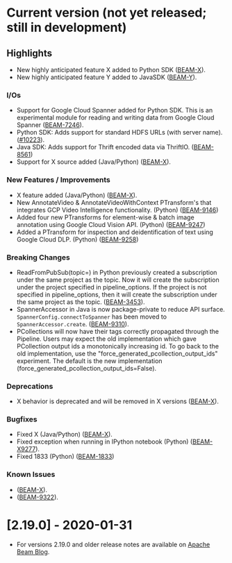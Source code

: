<!--
    Licensed to the Apache Software Foundation (ASF) under one
    or more contributor license agreements.  See the NOTICE file
    distributed with this work for additional information
    regarding copyright ownership.  The ASF licenses this file
    to you under the Apache License, Version 2.0 (the
    "License"); you may not use this file except in compliance
    with the License.  You may obtain a copy of the License at

      http://www.apache.org/licenses/LICENSE-2.0

    Unless required by applicable law or agreed to in writing,
    software distributed under the License is distributed on an
    "AS IS" BASIS, WITHOUT WARRANTIES OR CONDITIONS OF ANY
    KIND, either express or implied.  See the License for the
    specific language governing permissions and limitations
    under the License.
-->

# Current version (not yet released; still in development)

## Highlights

 * New highly anticipated feature X added to Python SDK ([BEAM-X](https://issues.apache.org/jira/browse/BEAM-X)).
 * New highly anticipated feature Y added to JavaSDK ([BEAM-Y](https://issues.apache.org/jira/browse/BEAM-Y)).

### I/Os

* Support for Google Cloud Spanner added for Python SDK. This is an experimental module for reading and writing data from Google Cloud Spanner ([BEAM-7246](https://issues.apache.org/jira/browse/BEAM-7246)).
* Python SDK: Adds support for standard HDFS URLs (with server name). ([#10223](https://github.com/apache/beam/pull/10223)).
* Java SDK: Adds support for Thrift encoded data via ThriftIO. ([BEAM-8561](https://issues.apache.org/jira/browse/BEAM-8561))
* Support for X source added (Java/Python) ([BEAM-X](https://issues.apache.org/jira/browse/BEAM-X)).

### New Features / Improvements

* X feature added (Java/Python) ([BEAM-X](https://issues.apache.org/jira/browse/BEAM-X)).
* New AnnotateVideo & AnnotateVideoWithContext PTransform's that integrates GCP Video Intelligence functionality. (Python) ([BEAM-9146](https://issues.apache.org/jira/browse/BEAM-9146))
* Added four new PTransforms for element-wise & batch image annotation using Google Cloud Vision API. (Python) ([BEAM-9247](https://issues.apache.org/jira/browse/BEAM-9247))
* Added a PTransform for inspection and deidentification of text using Google Cloud DLP. (Python) ([BEAM-9258](https://issues.apache.org/jira/browse/BEAM-9258))

### Breaking Changes

* ReadFromPubSub(topic=<topic>) in Python previously created a subscription under the same project as the topic. Now it will create the subscription under the project specified in pipeline_options. If the project is not specified in pipeline_options, then it will create the subscription under the same project as the topic. ([BEAM-3453](https://issues.apache.org/jira/browse/BEAM-3453)).
* SpannerAccessor in Java is now package-private to reduce API surface. `SpannerConfig.connectToSpanner` has been moved to `SpannerAccessor.create`. ([BEAM-9310](https://issues.apache.org/jira/browse/BEAM-9310)).
* PCollections will now have their tags correctly propagated through the Pipeline. Users may expect the old implementation which gave PCollection output ids a monotonically increasing id. To go back to the old implementation, use the "force_generated_pcollection_output_ids" experiment. The default is the new implementation (force_generated_pcollection_output_ids=False).

### Deprecations

* X behavior is deprecated and will be removed in X versions ([BEAM-X](https://issues.apache.org/jira/browse/BEAM-X)).

### Bugfixes

* Fixed X (Java/Python) ([BEAM-X](https://issues.apache.org/jira/browse/BEAM-X)).
* Fixed exception when running in IPython notebook (Python) ([BEAM-X9277](https://issues.apache.org/jira/browse/BEAM-9277)).
* Fixed 1833 (Python) ([BEAM-1833](https://issues.apache.org/jira/browse/BEAM-1833))

### Known Issues

* ([BEAM-X](https://issues.apache.org/jira/browse/BEAM-X)).
* ([BEAM-9322](https://issues.apache.org/jira/browse/BEAM-9322)).

# [2.19.0] - 2020-01-31

- For versions 2.19.0 and older release notes are available on [Apache Beam Blog](https://beam.apache.org/blog/).
